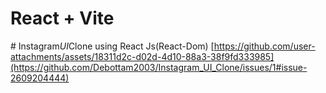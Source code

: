 # React + Vite
 #   I n s t a g r a m _ U I _ C l o n e  using React Js(React-Dom)
 
 
[https://github.com/user-attachments/assets/18311d2c-d02d-4d10-88a3-38f9fd333985](https://github.com/Debottam2003/Instagram_UI_Clone/issues/1#issue-2609204444)


